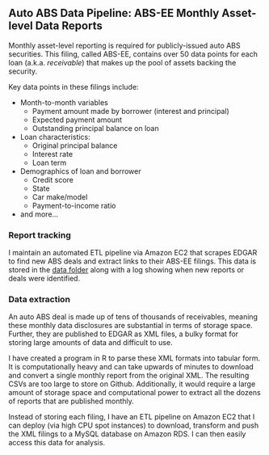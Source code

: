 ## Auto ABS Data Pipeline: ABS-EE Monthly Asset-level Data Reports

Monthly asset-level reporting is required for publicly-issued auto ABS securities. This filing, called ABS-EE, contains over 50 data points for each loan (a.k.a. *receivable*) that makes up the pool of assets backing the security.

Key data points in these filings include:
 * Month-to-month variables
 	* Payment amount made by borrower (interest and principal)
 	* Expected payment amount 
 	* Outstanding principal balance on loan 
 * Loan characteristics: 
	* Original principal balance
	* Interest rate
	* Loan term
* Demographics of loan and borrower
	* Credit score
	* State
	* Car make/model
	* Payment-to-income ratio
* and more...

### Report tracking

I maintain an automated ETL pipeline via Amazon EC2 that scrapes EDGAR to find new ABS deals and extract links to their ABS-EE filings. This data is stored in the [data folder](/abs-ee/data) along with a log showing when new reports or deals were identified.

### Data extraction

An auto ABS deal is made up of tens of thousands of receivables, meaning these monthly data disclosures are substantial in terms of storage space. Further, they are published to EDGAR as XML files, a bulky format for storing large amounts of data and difficult to use.

I have created a program in R to parse these XML formats into tabular form. It is computationally heavy and can take upwards of minutes to download and convert a single monthly report from the original XML. The resulting CSVs are too large to store on Github. Additionally, it would require a large amount of storage space and computational power to extract all the dozens of reports that are published monthly.

Instead of storing each filing, I have an ETL pipeline on Amazon EC2 that I can deploy (via high CPU spot instances) to download, transform and push the XML filings to a MySQL database on Amazon RDS. I can then easily access this data for analysis.

